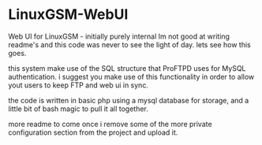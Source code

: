 # LinuxGSM-WebUI
Web UI for LinuxGSM - initially purely internal
Im not good at writing readme's and this code was never to see the light of day.
lets see how this goes.

this system make use of the SQL structure that ProFTPD uses for MySQL authentication.
i suggest you make use of this functionality in order to allow yout users to keep FTP and web ui in sync.

the code is written in basic php using a mysql database for storage, and a little bit of bash magic to pull it all together.

more readme to come once i remove some of the more private configuration section from the project and upload it.

